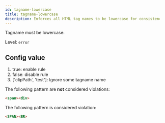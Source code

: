 ```yaml
---
id: tagname-lowercase
title: tagname-lowercase
description: Enforces all HTML tag names to be lowercase for consistency and standards compliance.
---
```


Tagname must be lowercase.

Level: `error`

## Config value

1. true: enable rule
2. false: disable rule
3. ['clipPath', 'test']: Ignore some tagname name

The following pattern are **not** considered violations:

<!-- prettier-ignore -->
```html
<span><div>
```

The following pattern is considered violation:

<!-- prettier-ignore -->
```html
<SPAN><BR>
```
